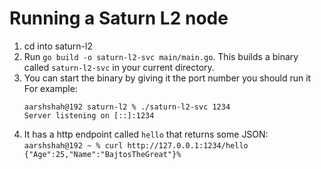 # Running a Saturn L2 node

1. cd into saturn-l2
2. Run `go build -o saturn-l2-svc main/main.go`. This builds a binary called `saturn-l2-svc` in your current directory.
3. You can start the binary by giving it the port number you should run it
    For example: 
     ```
   aarshshah@192 saturn-l2 % ./saturn-l2-svc 1234                  
   Server listening on [::]:1234
     ```
4. It has a http endpoint called `hello` that returns some JSON:   
``aarshshah@192 ~ % curl http://127.0.0.1:1234/hello
   {"Age":25,"Name":"BajtosTheGreat"}%``   

